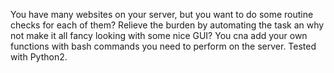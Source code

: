 You have many websites on your server, but you want to do some routine checks for each of them? Relieve the burden by automating the task an why not make it all fancy looking with some nice GUI? You cna add your own functions with bash commands you need to perform on the server.
Tested with Python2.
